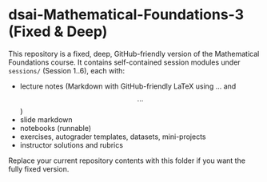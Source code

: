 <!-- Math rendered using GitHub Markdown: use $...$ and $$...$$ -->

# dsai-Mathematical-Foundations-3 (Fixed & Deep)

This repository is a fixed, deep, GitHub-friendly version of the Mathematical Foundations course.
It contains self-contained session modules under `sessions/` (Session 1..6), each with:
- lecture notes (Markdown with GitHub-friendly LaTeX using $...$ and $$...$$)
- slide markdown
- notebooks (runnable)
- exercises, autograder templates, datasets, mini-projects
- instructor solutions and rubrics

Replace your current repository contents with this folder if you want the fully fixed version.